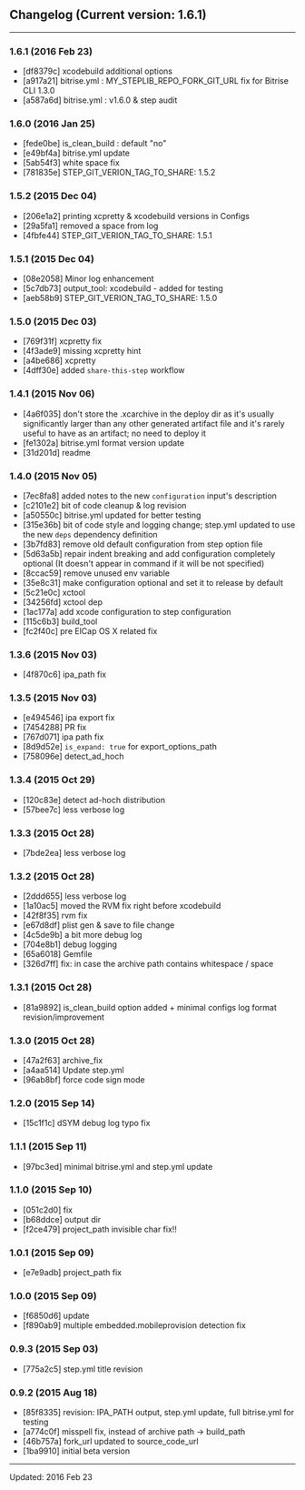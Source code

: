 ## Changelog (Current version: 1.6.1)

-----------------

### 1.6.1 (2016 Feb 23)

* [df8379c] xcodebuild additional options
* [a917a21] bitrise.yml : MY_STEPLIB_REPO_FORK_GIT_URL fix for Bitrise CLI 1.3.0
* [a587a6d] bitrise.yml : v1.6.0 & step audit

### 1.6.0 (2016 Jan 25)

* [fede0be] is_clean_build : default "no"
* [e49bf4a] bitrise.yml update
* [5ab54f3] white space fix
* [781835e] STEP_GIT_VERION_TAG_TO_SHARE: 1.5.2

### 1.5.2 (2015 Dec 04)

* [206e1a2] printing xcpretty & xcodebuild versions in Configs
* [29a5fa1] removed a space from log
* [4fbfe44] STEP_GIT_VERION_TAG_TO_SHARE: 1.5.1

### 1.5.1 (2015 Dec 04)

* [08e2058] Minor log enhancement
* [5c7db73] output_tool: xcodebuild - added for testing
* [aeb58b9] STEP_GIT_VERION_TAG_TO_SHARE: 1.5.0

### 1.5.0 (2015 Dec 03)

* [769f31f] xcpretty fix
* [4f3ade9] missing xcpretty hint
* [a4be686] xcpretty
* [4dff30e] added `share-this-step` workflow

### 1.4.1 (2015 Nov 06)

* [4a6f035] don't store the .xcarchive in the deploy dir as it's usually significantly larger than any other generated artifact file and it's rarely useful to have as an artifact; no need to deploy it
* [fe1302a] bitrise.yml format version update
* [31d201d] readme

### 1.4.0 (2015 Nov 05)

* [7ec8fa8] added notes to the new `configuration` input's description
* [c2101e2] bit of code cleanup & log revision
* [a50550c] bitrise.yml updated for better testing
* [315e36b] bit of code style and logging change; step.yml updated to use the new `deps` dependency definition
* [3b7fd83] remove old default configuration from step option file
* [5d63a5b] repair indent breaking and add configuration completely optional (It doesn't appear in command if it will be not specified)
* [8ccac59] remove unused env variable
* [35e8c31] make configuration optional and set it to release by default
* [5c21e0c] xctool
* [34256fd] xctool dep
* [1ac177a] add xcode configuration to step configuration
* [115c6b3] build_tool
* [fc2f40c] pre ElCap OS X related fix

### 1.3.6 (2015 Nov 03)

* [4f870c6] ipa_path fix

### 1.3.5 (2015 Nov 03)

* [e494546] ipa export fix
* [7454288] PR fix
* [767d071] ipa path fix
* [8d9d52e] `is_expand: true` for export_options_path
* [758096e] detect_ad_hoch

### 1.3.4 (2015 Oct 29)

* [120c83e] detect ad-hoch distribution
* [57bee7c] less verbose log

### 1.3.3 (2015 Oct 28)

* [7bde2ea] less verbose log

### 1.3.2 (2015 Oct 28)

* [2ddd655] less verbose log
* [1a10ac5] moved the RVM fix right before xcodebuild
* [42f8f35] rvm fix
* [e67d8df] plist gen & save to file change
* [4c5de9b] a bit more debug log
* [704e8b1] debug logging
* [65a6018] Gemfile
* [326d7ff] fix: in case the archive path contains whitespace / space

### 1.3.1 (2015 Oct 28)

* [81a9892] is_clean_build option added + minimal configs log format revision/improvement

### 1.3.0 (2015 Oct 28)

* [47a2f63] archive_fix
* [a4aa514] Update step.yml
* [96ab8bf] force code sign mode

### 1.2.0 (2015 Sep 14)

* [15c1f1c] dSYM debug log typo fix

### 1.1.1 (2015 Sep 11)

* [97bc3ed] minimal bitrise.yml and step.yml update

### 1.1.0 (2015 Sep 10)

* [051c2d0] fix
* [b68ddce] output dir
* [f2ce479] project_path invisible char fix!!

### 1.0.1 (2015 Sep 09)

* [e7e9adb] project_path fix

### 1.0.0 (2015 Sep 09)

* [f6850d6] update
* [f890ab9] multiple embedded.mobileprovision detection fix

### 0.9.3 (2015 Sep 03)

* [775a2c5] step.yml title revision

### 0.9.2 (2015 Aug 18)

* [85f8335] revision: IPA_PATH output, step.yml update, full bitrise.yml for testing
* [a774c0f] misspell fix, instead of archive path -> build_path
* [46b757a] fork_url updated to source_code_url
* [1ba9910] initial beta version

-----------------

Updated: 2016 Feb 23
